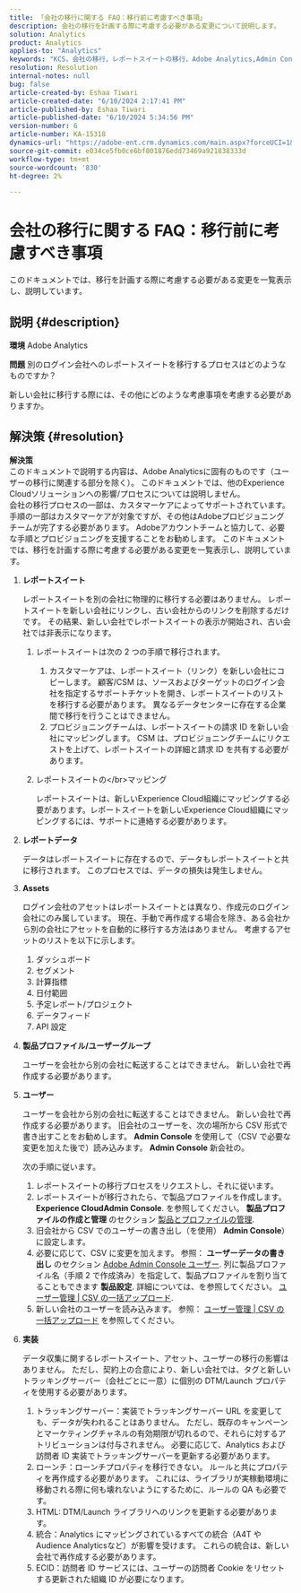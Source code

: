 ```yaml
---
title: 「会社の移行に関する FAQ：移行前に考慮すべき事項」
description: 会社の移行を計画する際に考慮する必要がある変更について説明します。
solution: Analytics
product: Analytics
applies-to: "Analytics"
keywords: "KCS，会社の移行，レポートスイートの移行，Adobe Analytics,Admin Console, FAQ，新会社，プロビジョニング，CSM,Adobeアカウントチーム，FAQ"
resolution: Resolution
internal-notes: null
bug: false
article-created-by: Eshaa Tiwari
article-created-date: "6/10/2024 2:17:41 PM"
article-published-by: Eshaa Tiwari
article-published-date: "6/10/2024 5:34:56 PM"
version-number: 6
article-number: KA-15318
dynamics-url: "https://adobe-ent.crm.dynamics.com/main.aspx?forceUCI=1&pagetype=entityrecord&etn=knowledgearticle&id=7cf13a30-3427-ef11-840a-00224803cdc1"
source-git-commit: e034ce5fb0ce6bf801876edd73469a921838333d
workflow-type: tm+mt
source-wordcount: '830'
ht-degree: 2%

---
```


# 会社の移行に関する FAQ：移行前に考慮すべき事項


このドキュメントでは、移行を計画する際に考慮する必要がある変更を一覧表示し、説明しています。



## 説明 {#description}


<b>環境</b>
Adobe Analytics

<b>問題</b>
別のログイン会社へのレポートスイートを移行するプロセスはどのようなものですか？

新しい会社に移行する際には、その他にどのような考慮事項を考慮する必要がありますか。


## 解決策 {#resolution}


<b>解決策</b>
<br>このドキュメントで説明する内容は、Adobe Analyticsに固有のものです（ユーザーの移行に関連する部分を除く）。 このドキュメントでは、他のExperience Cloudソリューションへの影響/プロセスについては説明しません。<br>
会社の移行プロセスの一部は、カスタマーケアによってサポートされています。 手順の一部はカスタマーケアが対象ですが、その他はAdobeプロビジョニングチームが完了する必要があります。 Adobeアカウントチームと協力して、必要な手順とプロビジョニングを支援することをお勧めします。 このドキュメントでは、移行を計画する際に考慮する必要がある変更を一覧表示し、説明しています。

1. <b>レポートスイート</b>

   レポートスイートを別の会社に物理的に移行する必要はありません。 レポートスイートを新しい会社にリンクし、古い会社からのリンクを削除するだけです。 その結果、新しい会社でレポートスイートの表示が開始され、古い会社では非表示になります。

   1. レポートスイートは次の 2 つの手順で移行されます。

      1. カスタマーケアは、レポートスイート（リンク）を新しい会社にコピーします。 顧客/CSM は、ソースおよびターゲットのログイン会社を指定するサポートチケットを開き、レポートスイートのリストを移行する必要があります。 異なるデータセンターに存在する企業間で移行を行うことはできません。
      2. プロビジョニングチームは、レポートスイートの請求 ID を新しい会社にマッピングします。 CSM は、プロビジョニングチームにリクエストを上げて、レポートスイートの詳細と請求 ID を共有する必要があります。


   2. レポートスイートの&lt;/br>マッピング

      レポートスイートは、新しいExperience Cloud組織にマッピングする必要があります。レポートスイートを新しいExperience Cloud組織にマッピングするには、サポートに連絡する必要があります。


2. <b>レポートデータ</b>

   データはレポートスイートに存在するので、データもレポートスイートと共に移行されます。 このプロセスでは、データの損失は発生しません。


3. <b>Assets</b>

   ログイン会社のアセットはレポートスイートとは異なり、作成元のログイン会社にのみ属しています。 現在、手動で再作成する場合を除き、ある会社から別の会社にアセットを自動的に移行する方法はありません。 考慮するアセットのリストを以下に示します。

   1. ダッシュボード
   2. セグメント
   3. 計算指標
   4. 日付範囲
   5. 予定レポート/プロジェクト
   6. データフィード
   7. API 設定


4. <b>製品プロファイル/ユーザーグループ</b>

   ユーザーを会社から別の会社に転送することはできません。 新しい会社で再作成する必要があります。


5. <b>ユーザー</b>

   ユーザーを会社から別の会社に転送することはできません。 新しい会社で再作成する必要があります。 旧会社のユーザーを、次の場所から CSV 形式で書き出すことをお勧めします。 <b>Admin Console</b> を使用して（CSV で必要な変更を加えた後で）読み込みます。 <b>Admin Console</b> 新会社の。



   次の手順に従います。

   1. レポートスイートの移行プロセスをリクエストし、それに従います。
   2. レポートスイートが移行されたら、で製品プロファイルを作成します。 <b>Experience CloudAdmin Console</b>. を参照してください。 <b>製品プロファイルの作成と管理</b> のセクション [製品とプロファイルの管理](https://helpx.adobe.com/in/enterprise/using/manage-products-and-profiles.html).
   3. 旧会社から CSV でのユーザーの書き出し（を使用） <b>Admin Console</b>）に設定します。
   4. 必要に応じて、CSV に変更を加えます。 参照： <b>ユーザーデータの書き出し</b> のセクション [Adobe Admin Console ユーザー](https://helpx.adobe.com/in/enterprise/using/users.html). 列に製品プロファイル名（手順 2 で作成済み）を指定して、製品プロファイルを割り当てることもできます <b>製品設定</b>. 詳細については、を参照してください。 [ユーザー管理 | CSV の一括アップロード](https://helpx.adobe.com/in/enterprise/using/bulk-upload-users.html).
   5. 新しい会社のユーザーを読み込みます。 参照： [ユーザー管理 | CSV の一括アップロード](https://helpx.adobe.com/in/enterprise/using/bulk-upload-users.html) を参照してください。


6. <b>実装</b>

   データ収集に関するレポートスイート、アセット、ユーザーの移行の影響はありません。 ただし、契約上の合意により、新しい会社では、タグと新しいトラッキングサーバー（会社ごとに一意）に個別の DTM/Launch プロパティを使用する必要があります。

   1. トラッキングサーバー：実装でトラッキングサーバー URL を変更しても、データが失われることはありません。 ただし、既存のキャンペーンとマーケティングチャネルの有効期限が切れるので、それらに対するアトリビューションは付与されません。 必要に応じて、Analytics および訪問者 ID 実装でトラッキングサーバーを更新する必要があります。
   2. ローンチ：ローンチプロパティを移行できない。 ルールと共にプロパティを再作成する必要があります。 これには、ライブラリが実稼動環境に移動される際に何も壊れないようにするために、ルールの QA も必要です。
   3. HTML: DTM/Launch ライブラリへのリンクを更新する必要があります。
   4. 統合：Analytics にマッピングされているすべての統合（A4T やAudience Analyticsなど）が影響を受けます。 これらの統合は、新しい会社で再作成する必要があります。
   5. ECID：訪問者 ID サービスには、ユーザーの訪問者 Cookie をリセットする更新された組織 ID が必要になります。

